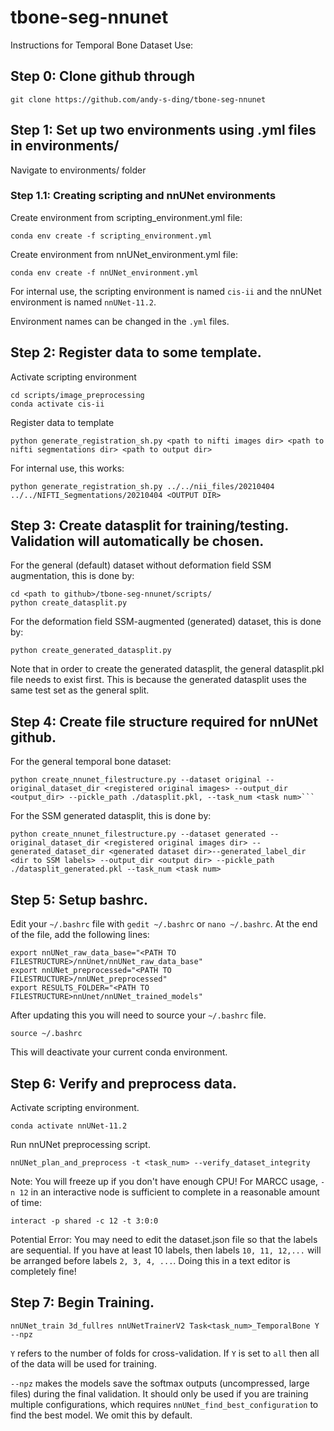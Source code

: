 # tbone-seg-nnunet

Instructions for Temporal Bone Dataset Use:

## Step 0: Clone github through
```
git clone https://github.com/andy-s-ding/tbone-seg-nnunet
```

## Step 1: Set up two environments using .yml files in environments/
Navigate to environments/ folder

### Step 1.1: Creating scripting and nnUNet environments
Create environment from scripting_environment.yml file:
```
conda env create -f scripting_environment.yml
```
Create environment from nnUNet_environment.yml file:
```
conda env create -f nnUNet_environment.yml
```
For internal use, the scripting environment is named `cis-ii` and the nnUNet environment is named `nnUNet-11.2`.

Environment names can be changed in the `.yml` files.

## Step 2: Register data to some template.
Activate scripting environment
```
cd scripts/image_preprocessing
conda activate cis-ii
```
Register data to template
```
python generate_registration_sh.py <path to nifti images dir> <path to nifti segmentations dir> <path to output dir>
```
For internal use, this works:
```
python generate_registration_sh.py ../../nii_files/20210404 ../../NIFTI_Segmentations/20210404 <OUTPUT DIR>
```

## Step 3: Create datasplit for training/testing. Validation will automatically be chosen. 

For the general (default) dataset without deformation field SSM augmentation, this is done by:
```
cd <path to github>/tbone-seg-nnunet/scripts/
python create_datasplit.py
```
For the deformation field SSM-augmented (generated) dataset, this is done by:
```
python create_generated_datasplit.py
```
Note that in order to create the generated datasplit, the general datasplit.pkl file needs to exist first. This is because the generated datasplit uses the same test set as the general split.

## Step 4: Create file structure required for nnUNet github. 
For the general temporal bone dataset:
```
python create_nnunet_filestructure.py --dataset original --original_dataset_dir <registered original images> --output_dir <output_dir> --pickle_path ./datasplit.pkl, --task_num <task num>```
```
For the SSM generated datasplit, this is done by:
```
python create_nnunet_filestructure.py --dataset generated --original_dataset_dir <registered original images dir> --generated_dataset_dir <generated dataset dir>--generated_label_dir <dir to SSM labels> --output_dir <output dir> --pickle_path ./datasplit_generated.pkl --task_num <task num>
```

## Step 5: Setup bashrc.
Edit your `~/.bashrc` file with `gedit ~/.bashrc` or `nano ~/.bashrc`. At the end of the file, add the following lines:
```
export nnUNet_raw_data_base="<PATH TO FILESTRUCTURE>/nnUnet/nnUNet_raw_data_base" 
export nnUNet_preprocessed="<PATH TO FILESTRUCTURE>/nnUNet_preprocessed" 
export RESULTS_FOLDER="<PATH TO FILESTRUCTURE>nnUnet/nnUNet_trained_models"
```
After updating this you will need to source your `~/.bashrc` file.
```
source ~/.bashrc
```
This will deactivate your current conda environment.

## Step 6: Verify and preprocess data.
Activate scripting environment.
```
conda activate nnUNet-11.2
```
Run nnUNet preprocessing script.
```
nnUNet_plan_and_preprocess -t <task_num> --verify_dataset_integrity
```
Note: You will freeze up if you don't have enough CPU! For MARCC usage, `-n 12` in an interactive node is sufficient to complete in a reasonable amount of time:
```
interact -p shared -c 12 -t 3:0:0
```
Potential Error: You may need to edit the dataset.json file so that the labels are sequential. If you have at least 10 labels, then labels `10, 11, 12,...` will be arranged before labels `2, 3, 4, ...`. Doing this in a text editor is completely fine!

## Step 7: Begin Training.
```
nnUNet_train 3d_fullres nnUNetTrainerV2 Task<task_num>_TemporalBone Y --npz
```
`Y` refers to the number of folds for cross-validation. If `Y` is set to `all` then all of the data will be used for training.

`--npz` makes the models save the softmax outputs (uncompressed, large files) during the final validation. It should only be used if you are training multiple configurations, which requires `nnUNet_find_best_configuration` to find the best model. We omit this by default.
